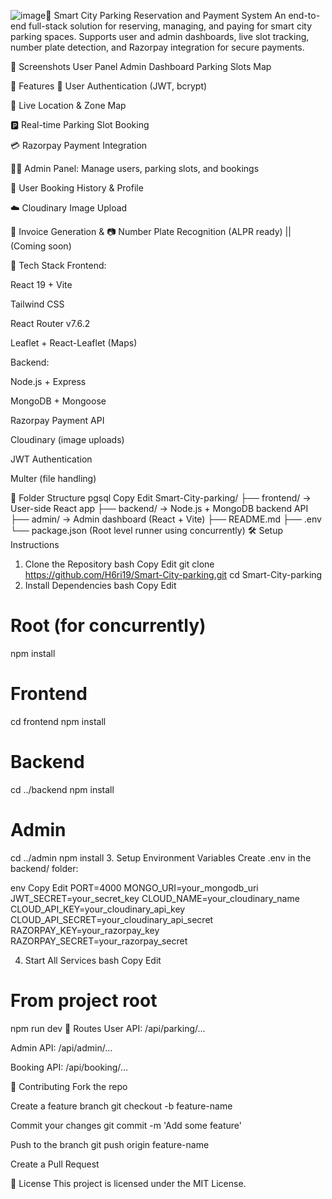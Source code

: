 ![image](https://github.com/user-attachments/assets/9e3528c7-fd2a-45a2-8bb6-58051e98b42b)🚗 Smart City Parking Reservation and Payment System
An end-to-end full-stack solution for reserving, managing, and paying for smart city parking spaces. Supports user and admin dashboards, live slot tracking, number plate detection, and Razorpay integration for secure payments.

📸 Screenshots
User Panel	Admin Dashboard	Parking Slots Map 

🚀 Features
🔐 User Authentication (JWT, bcrypt)

📍 Live Location & Zone Map

🅿️ Real-time Parking Slot Booking

💳 Razorpay Payment Integration

🧑‍💼 Admin Panel: Manage users, parking slots, and bookings

📄 User Booking History & Profile

☁️ Cloudinary Image Upload

🧾 Invoice Generation & 📷 Number Plate Recognition (ALPR ready) || (Coming soon)

🧰 Tech Stack
Frontend:

React 19 + Vite

Tailwind CSS

React Router v7.6.2

Leaflet + React-Leaflet (Maps)

Backend:

Node.js + Express

MongoDB + Mongoose

Razorpay Payment API

Cloudinary (image uploads)

JWT Authentication

Multer (file handling)

📁 Folder Structure
pgsql
Copy
Edit
Smart-City-parking/
├── frontend/     → User-side React app
├── backend/      → Node.js + MongoDB backend API
├── admin/        → Admin dashboard (React + Vite)
├── README.md
├── .env
└── package.json (Root level runner using concurrently)
🛠️ Setup Instructions
1. Clone the Repository
bash
Copy
Edit
git clone https://github.com/H6ri19/Smart-City-parking.git
cd Smart-City-parking
2. Install Dependencies
bash
Copy
Edit
# Root (for concurrently)
npm install

# Frontend
cd frontend
npm install

# Backend
cd ../backend
npm install

# Admin
cd ../admin
npm install
3. Setup Environment Variables
Create .env in the backend/ folder:

env
Copy
Edit
PORT=4000
MONGO_URI=your_mongodb_uri
JWT_SECRET=your_secret_key
CLOUD_NAME=your_cloudinary_name
CLOUD_API_KEY=your_cloudinary_api_key
CLOUD_API_SECRET=your_cloudinary_api_secret
RAZORPAY_KEY=your_razorpay_key
RAZORPAY_SECRET=your_razorpay_secret

4. Start All Services
bash
Copy
Edit
# From project root
npm run dev
🔑 Routes
User API: /api/parking/...

Admin API: /api/admin/...

Booking API: /api/booking/...

🤝 Contributing
Fork the repo

Create a feature branch git checkout -b feature-name

Commit your changes git commit -m 'Add some feature'

Push to the branch git push origin feature-name

Create a Pull Request

📜 License
This project is licensed under the MIT License.
